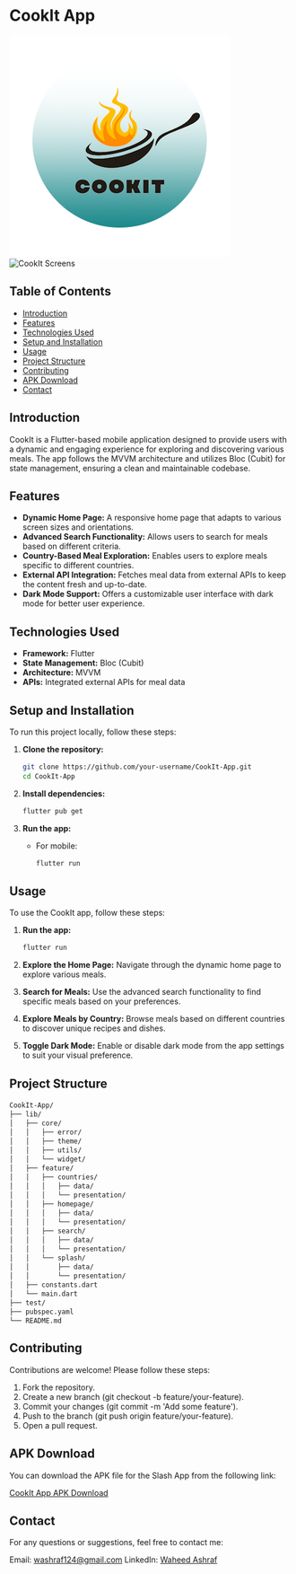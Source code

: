 # CookIt App

![CookIt Logo](assets/cookItLogo.png)
![CookIt Screens](assets/cookIt_app_pic_collection.png)

## Table of Contents
- [Introduction](#introduction)
- [Features](#features)
- [Technologies Used](#technologies-used)
- [Setup and Installation](#setup-and-installation)
- [Usage](#usage)
- [Project Structure](#project-structure)
- [Contributing](#contributing)
- [APK Download](#apk-download)
- [Contact](#contact)

## Introduction
CookIt is a Flutter-based mobile application designed to provide users with a dynamic and engaging experience for exploring and discovering various meals. The app follows the MVVM architecture and utilizes Bloc (Cubit) for state management, ensuring a clean and maintainable codebase.

## Features
- **Dynamic Home Page:** A responsive home page that adapts to various screen sizes and orientations.
- **Advanced Search Functionality:** Allows users to search for meals based on different criteria.
- **Country-Based Meal Exploration:** Enables users to explore meals specific to different countries.
- **External API Integration:** Fetches meal data from external APIs to keep the content fresh and up-to-date.
- **Dark Mode Support:** Offers a customizable user interface with dark mode for better user experience.

## Technologies Used
- **Framework:** Flutter
- **State Management:** Bloc (Cubit)
- **Architecture:** MVVM
- **APIs:** Integrated external APIs for meal data

## Setup and Installation
To run this project locally, follow these steps:

1. **Clone the repository:**
    ```bash
    git clone https://github.com/your-username/CookIt-App.git
    cd CookIt-App
    ```

2. **Install dependencies:**
    ```bash
    flutter pub get
    ```

3. **Run the app:**
    - For mobile:
      ```bash
      flutter run
      ```

## Usage
To use the CookIt app, follow these steps:

1. **Run the app:**
   ```bash
   flutter run

2. **Explore the Home Page:**
Navigate through the dynamic home page to explore various meals.

3. **Search for Meals:**
Use the advanced search functionality to find specific meals based on your preferences.

5. **Explore Meals by Country:**
Browse meals based on different countries to discover unique recipes and dishes.

7. **Toggle Dark Mode:**
Enable or disable dark mode from the app settings to suit your visual preference.

## Project Structure
```plaintext
CookIt-App/
├── lib/
│   ├── core/
│   │   ├── error/
│   │   ├── theme/
│   │   ├── utils/
│   │   └── widget/
│   ├── feature/
│   │   ├── countries/
│   │   │   ├── data/
│   │   │   └── presentation/
│   │   ├── homepage/
│   │   │   ├── data/
│   │   │   └── presentation/
│   │   ├── search/
│   │   │   ├── data/
│   │   │   └── presentation/
│   │   └── splash/
│   │       ├── data/
│   │       └── presentation/
│   ├── constants.dart
│   └── main.dart
├── test/
├── pubspec.yaml
└── README.md
```
## Contributing
Contributions are welcome! Please follow these steps:

1. Fork the repository.
2. Create a new branch (git checkout -b feature/your-feature).
3. Commit your changes (git commit -m 'Add some feature').
4. Push to the branch (git push origin feature/your-feature).
5. Open a pull request.
   
## APK Download

You can download the APK file for the Slash App from the following link:

[CookIt App APK Download](https://drive.google.com/file/d/1WM5PBDkGuCLPZmSUtZjXTSeO6a5303wc/view?usp=sharing)

## Contact

For any questions or suggestions, feel free to contact me:

Email: washraf124@gmail.com
LinkedIn: [Waheed Ashraf](https://www.linkedin.com/in/waheed-ashraf-18a197214/)
